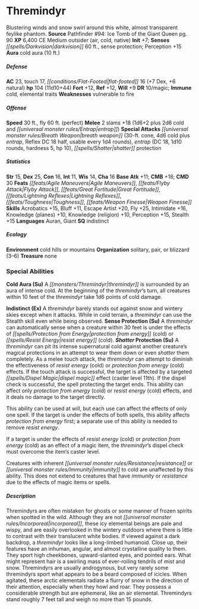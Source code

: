 ﻿---
cssclass: [monsters]
title1: Thremindyr
desc_short: Blustering winds and snow swirl around this white, almost transparent
  feylike phantom.
title2: Thremindyr
CR: 9
sources:
- name: 'Pathfinder #94: Ice Tomb of the Giant Queen'
  page: 90
  link: http://paizo.com/products/btpy9dz6?Pathfinder-Adventure-Path-94-Ice-Tomb-of-the-Giant-Queen
XP: 6400
alignment: CE
size: Medium
type: outsider
subtypes:
- air
- cold
- native
initiative:
  bonus: 7
senses:
  darkvision: 60
  sense protection: true
auras:
- name: cold aura
  radius: 10
AC:
  AC: 23
  touch: 17
  flat_footed: 16
  components:
    dex: 7
    natural: 6
HP:
  HP: 104
  long: 11d10+44
saves:
  fort: 12
  ref: 12
  will: 9
DR:
- amount: 10
  weakness: magic
immunities:
- cold
- elemental traits
weaknesses:
- vulnerable to fire
speeds:
  base: 30
  fly: 60
  fly_maneuverability: perfect
attacks:
  melee:
  - - text: 2 slams +18 (1d6+2 plus 2d6 cold and entrap)
      entries:
      - - damage: 1d6+2
        - damage: 2d6
          type: cold
        - effect: entrap
      count: 2
      attack: slams
      bonus:
      - 18
  special:
  - breath weapon (30-ft. cone, 4d6 cold plus entrap, Reflex DC 18 half, usable every
    1d4 rounds)
  - entrap (DC 18, 1d10 rounds, hardness 5, hp 10)
  - shatter protection
ability_scores:
  STR: 15
  DEX: 25
  CON: 16
  INT: 11
  WIS: 14
  CHA: 16
BAB: 11
CMB: 18
CMD: 30
feats:
- name: Agile Maneuvers
- name: Flyby Attack
- name: Great Fortitude
- name: Lightning Reflexes
- name: Toughness
- name: Weapon Finesse
skills:
  Acrobatics: 15
  Bluff: 11
  Escape Artist: 20
  Fly: 25
  Intimidate: 16
  Knowledge (planes): 10
  Knowledge (religion): 10
  Perception: 15
  Stealth: 15
languages:
- Auran
- Giant
special_qualities:
- indistinct
ecology:
  environment: cold hills or mountains
  organization: solitary, pair, or blizzard (3-6)
  treasure_type: none
special_abilities:
  Cold Aura (Su): A thremindyr is surrounded by an aura of intense cold. At the beginning
    of the thremindyr's turn, all creatures within 10 feet of the thremindyr take
    1d6 points of cold damage.
  Indistinct (Ex): A thremindyr barely stands out against snow and wintery skies except
    when it attacks. While in cold terrain, a thremindyr can use the Stealth skill
    even while being observed.
  Sense Protection (Su): A thremindyr can automatically sense when a creature within
    30 feet is under the effects of protection from energy (cold) or resist energy
    (cold).
  Shatter Protection (Su): |-
    A thremindyr can pit its intense supernatural cold against another creature's magical protections in an attempt to wear them down or even shatter them completely. As a melee touch attack, the thremindyr can attempt to diminish the effectiveness of resist energy (cold) or protection from energy (cold) effects. If the touch attack is successful, the target is affected by a targeted dispel magic effect (caster level 11th). If the dispel check is successful, the spell protecting the target ends. This ability can affect only protection from energy (cold) or resist energy (cold) effects, and it deals no damage to the target directly.

     This ability can be used at will, but each use can affect the effects of only one spell. If the target is under the effects of both spells, this ability affects protection from energy first; a separate use of this ability is needed to remove resist energy.

     If a target is under the effects of resist energy (cold) or protection from energy (cold) as an effect of a magic item, the thremindyr's dispel check must overcome the item's caster level.

     Creatures with inherent resistance or immunity to cold are unaffected by this ability. This does not extend to creatures that have immunity or resistance due to the effects of magic items or spells.
desc_long: Thremindyrs are often mistaken for ghosts or some manner of frozen spirits
  when spotted in the wild. Although they are not incorporeal, these icy elemental
  beings are pale and wispy, and are easily overlooked in the wintery outdoors where
  there is little to contrast with their translucent white bodies. If viewed against
  a dark backdrop, a thremindyr looks like a long-limbed humanoid. Close up, their
  features have an inhuman, angular, and almost crystalline quality to them. They
  sport high cheekbones, upward-slanted eyes, and pointed ears. What might represent
  hair is a swirling mass of ever-roiling tendrils of mist and snow. Thremindyrs are
  usually androgynous, but very rarely some thremindyrs sport what appears to be a
  beard composed of icicles. When agitated, these arctic elementals radiate a flurry
  of snow in the direction of their attention, especially when they howl and roar.
  They possess a considerable strength but are ephemeral, like an air elemental. Thremindyrs
  stand roughly 7 feet tall and weigh no more than 15 pounds.

---

# Thremindyr
Blustering winds and snow swirl around this white, almost transparent feylike phantom.
**Source** Pathfinder #94: Ice Tomb of the Giant Queen pg. 90
**XP** 6,400
CE Medium outsider (air, cold, native)
**Init** +7; **Senses** _[[spells/Darkvision|darkvision]]_ 60 ft., sense protection; Perception +15
**Aura** cold aura (10 ft.)

##### Defense

**AC** 23, touch 17, _[[conditions/Flat-Footed|flat-footed]]_ 16 (+7 Dex, +6 natural)
**hp** 104 (11d10+44)
**Fort** +12, **Ref** +12, **Will** +9
**DR** 10/magic; **Immune** cold, elemental traits
**Weaknesses** vulnerable to fire

##### Offense
**Speed** 30 ft., fly 60 ft. (perfect)
**Melee** 2 slams +18 (1d6+2 plus 2d6 cold and _[[universal monster rules/Entrap|entrap]]_)
**Special Attacks** _[[universal monster rules/Breath Weapon|breath weapon]]_ (30-ft. cone, 4d6 cold plus _entrap_, Reflex DC 18 half, usable every 1d4 rounds), _entrap_ (DC 18, 1d10 rounds, hardness 5, hp 10), _[[spells/Shatter|shatter]]_ protection

##### Statistics
**Str** 15, **Dex** 25, **Con** 16, **Int** 11, **Wis** 14, **Cha** 16
**Base Atk** +11; **CMB** +18; **CMD** 30
**Feats** _[[feats/Agile Maneuvers|Agile Maneuvers]]_, _[[feats/Flyby Attack|Flyby Attack]]_, _[[feats/Great Fortitude|Great Fortitude]]_, _[[feats/Lightning Reflexes|Lightning Reflexes]]_, _[[feats/Toughness|Toughness]]_, _[[feats/Weapon Finesse|Weapon Finesse]]_
**Skills** Acrobatics +15, Bluff +11, Escape Artist +20, Fly +25, Intimidate +16, Knowledge (planes) +10, Knowledge (religion) +10, Perception +15, Stealth +15
**Languages** Auran, Giant
**SQ** indistinct

##### Ecology

**Environment** cold hills or mountains
**Organization** solitary, pair, or blizzard (3–6)
**Treasure** none

### Special Abilities

**Cold Aura (Su)** A _[[monsters/Thremindyr|thremindyr]]_ is surrounded by an aura of intense cold. At the beginning of the _thremindyr_’s turn, all creatures within 10 feet of the _thremindyr_ take 1d6 points of cold damage.

**Indistinct (Ex)** A _thremindyr_ barely stands out against snow and wintery skies except when it attacks. While in cold terrain, a _thremindyr_ can use the Stealth skill even while being observed.
**Sense Protection (Su)** A _thremindyr_ can automatically sense when a creature within 30 feet is under the effects of _[[spells/Protection from Energy|protection from energy]]_ (cold) or _[[spells/Resist Energy|resist energy]]_ (cold).
**_Shatter_ Protection (Su)** A _thremindyr_ can pit its intense supernatural cold against another creature’s magical protections in an attempt to wear them down or even _shatter_ them completely. As a melee touch attack, the _thremindyr_ can attempt to diminish the effectiveness of _resist energy_ (cold) or _protection from energy_ (cold) effects. If the touch attack is successful, the target is affected by a targeted _[[spells/Dispel Magic|dispel magic]]_ effect (caster level 11th). If the dispel check is successful, the spell protecting the target ends. This ability can affect only _protection from energy_ (cold) or _resist energy_ (cold) effects, and it deals no damage to the target directly.

This ability can be used at will, but each use can affect the effects of only one spell. If the target is under the effects of both spells, this ability affects _protection from energy_ first; a separate use of this ability is needed to remove _resist energy_.

If a target is under the effects of _resist energy_ (cold) or _protection from energy_ (cold) as an effect of a magic item, the _thremindyr_’s dispel check must overcome the item’s caster level.

Creatures with inherent _[[universal monster rules/Resistance|resistance]]_ or _[[universal monster rules/Immunity|immunity]]_ to cold are unaffected by this ability. This does not extend to creatures that have _immunity_ or _resistance_ due to the effects of magic items or spells.

##### Description

Thremindyrs are often mistaken for ghosts or some manner of frozen spirits when spotted in the wild. Although they are not _[[universal monster rules/Incorporeal|incorporeal]]_, these icy elemental beings are pale and wispy, and are easily overlooked in the wintery outdoors where there is little to contrast with their translucent white bodies. If viewed against a dark backdrop, a _thremindyr_ looks like a long-limbed humanoid. Close up, their features have an inhuman, angular, and almost crystalline quality to them. They sport high cheekbones, upward-slanted eyes, and pointed ears. What might represent hair is a swirling mass of ever-roiling tendrils of mist and snow. Thremindyrs are usually androgynous, but very rarely some thremindyrs sport what appears to be a beard composed of icicles. When agitated, these arctic elementals radiate a flurry of snow in the direction of their attention, especially when they howl and roar. They possess a considerable strength but are ephemeral, like an air elemental. Thremindyrs stand roughly 7 feet tall and weigh no more than 15 pounds.